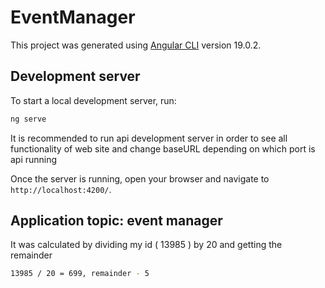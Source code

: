 # EventManager

This project was generated using [Angular CLI](https://github.com/angular/angular-cli) version 19.0.2.

## Development server

To start a local development server, run:

```bash
ng serve
```

It is recommended to run api development server in order to see all functionality of web site and change baseURL depending on which port is api running

Once the server is running, open your browser and navigate to `http://localhost:4200/`.

## Application topic: event manager

It was calculated by dividing my id ( 13985 ) by 20 and getting the remainder

```bash
13985 / 20 = 699, remainder - 5
```
